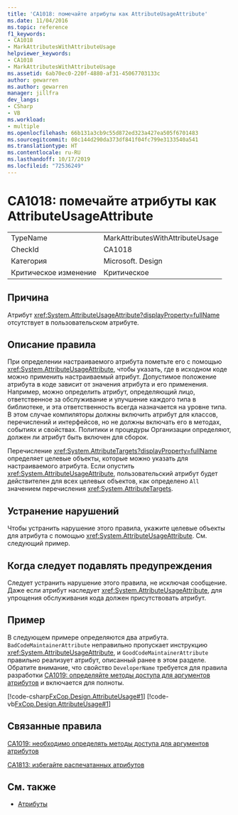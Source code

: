 ```yaml
---
title: 'CA1018: помечайте атрибуты как AttributeUsageAttribute'
ms.date: 11/04/2016
ms.topic: reference
f1_keywords:
- CA1018
- MarkAttributesWithAttributeUsage
helpviewer_keywords:
- CA1018
- MarkAttributesWithAttributeUsage
ms.assetid: 6ab70ec0-220f-4880-af31-45067703133c
author: gewarren
ms.author: gewarren
manager: jillfra
dev_langs:
- CSharp
- VB
ms.workload:
- multiple
ms.openlocfilehash: 66b131a3cb9c55d872ed323a427ea505f6701483
ms.sourcegitcommit: 08c144d290da373df841f04fc799e3133540a541
ms.translationtype: HT
ms.contentlocale: ru-RU
ms.lasthandoff: 10/17/2019
ms.locfileid: "72536249"
---
```

# <a name="ca1018-mark-attributes-with-attributeusageattribute"></a>CA1018: помечайте атрибуты как AttributeUsageAttribute

|||
|-|-|
|TypeName|MarkAttributesWithAttributeUsage|
|CheckId|CA1018|
|Категория|Microsoft. Design|
|Критическое изменение|Критическое|

## <a name="cause"></a>Причина
Атрибут <xref:System.AttributeUsageAttribute?displayProperty=fullName> отсутствует в пользовательском атрибуте.

## <a name="rule-description"></a>Описание правила
При определении настраиваемого атрибута пометьте его с помощью <xref:System.AttributeUsageAttribute>, чтобы указать, где в исходном коде можно применить настраиваемый атрибут. Допустимое положение атрибута в коде зависит от значения атрибута и его применения. Например, можно определить атрибут, определяющий лицо, ответственное за обслуживание и улучшение каждого типа в библиотеке, и эта ответственность всегда назначается на уровне типа. В этом случае компиляторы должны включить атрибут для классов, перечислений и интерфейсов, но не должны включать его в методах, событиях и свойствах. Политики и процедуры Организации определяют, должен ли атрибут быть включен для сборок.

Перечисление <xref:System.AttributeTargets?displayProperty=fullName> определяет целевые объекты, которые можно указать для настраиваемого атрибута. Если опустить <xref:System.AttributeUsageAttribute>, пользовательский атрибут будет действителен для всех целевых объектов, как определено `All` значением перечисления <xref:System.AttributeTargets>.

## <a name="how-to-fix-violations"></a>Устранение нарушений
Чтобы устранить нарушение этого правила, укажите целевые объекты для атрибута с помощью <xref:System.AttributeUsageAttribute>. См. следующий пример.

## <a name="when-to-suppress-warnings"></a>Когда следует подавлять предупреждения
Следует устранить нарушение этого правила, не исключая сообщение. Даже если атрибут наследует <xref:System.AttributeUsageAttribute>, для упрощения обслуживания кода должен присутствовать атрибут.

## <a name="example"></a>Пример
В следующем примере определяются два атрибута. `BadCodeMaintainerAttribute` неправильно пропускает инструкцию <xref:System.AttributeUsageAttribute>, и `GoodCodeMaintainerAttribute` правильно реализует атрибут, описанный ранее в этом разделе. Обратите внимание, что свойство `DeveloperName` требуется для правила разработки [CA1019: определяйте методы доступа для аргументов атрибутов](../code-quality/ca1019.md) и включается для полноты.

[!code-csharp[FxCop.Design.AttributeUsage#1](../code-quality/codesnippet/CSharp/ca1018-mark-attributes-with-attributeusageattribute_1.cs)]
[!code-vb[FxCop.Design.AttributeUsage#1](../code-quality/codesnippet/VisualBasic/ca1018-mark-attributes-with-attributeusageattribute_1.vb)]

## <a name="related-rules"></a>Связанные правила
[CA1019: необходимо определять методы доступа для аргументов атрибутов](../code-quality/ca1019.md)

[CA1813: избегайте распечатанных атрибутов](../code-quality/ca1813.md)

## <a name="see-also"></a>См. также

- [Атрибуты](/dotnet/standard/design-guidelines/attributes)
